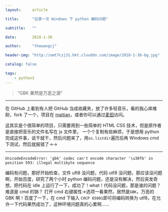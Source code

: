 ```yaml
---
layout:     article

title:      "记录一次 Windows 下 python 编码问题"

subtitle:   ""

date:       2018-1-30

author:     "thewangcj"

header-img: "http://omt7czj31.bkt.clouddn.com/image/2018-1-30-bg.jpg"

catalog: false

tags:
    - python3
---
```


> “GBK 果然是万恶之源”

---
在 GitHub 上看到有人把 GitHub 当成收藏夹，放了许多轻音乐，看的我心痒难耐，fork 了一个，项目在
[maitian](https://github.com/thewangcj/maitian)，或者你可以通过[麦田](https://thewangcj.top/maitian)访问。
<!--more-->

这其实是个很简单的项目，只需要用到一些简单的 HTML CSS 技术，但是原作者是直接把音乐的文件名写在 js 文件里，
一个个复制有些麻烦，于是想用 python 完成这件事，说干就干，然后问题来了，用`os.listdir`遍历后再 Windows cmd 下测试，然后就报错了->->

---
```
UnicodeEncodeError: 'gbk' codec can't encode character '\u30fb' in position 593: illegal multibyte sequence
```

编码有问题，那好开始检查，文件 uft8 没问题，代码 utf8 没问题，那应该没问题啊，开始百度，研究了两个小时
python 编码问题，还是没有解决，然后突发奇想，把代码在 idle 上运行了一下，成功了！what！代码没问题，那是谁的问题？
难道是 cmd 的锅？ 打开 cmd 右键属性->选项一看果然，居然是`GBK`，万恶的 GBK 啊！百度了一下，在 cmd 下输入
`CHCP 65001`即可将编码转换为 utf8，在允许一下代码果然成功了，这种环境问题真的心累啊……
